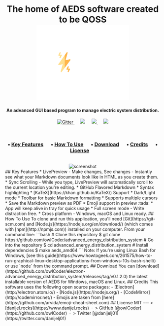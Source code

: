 <h1 align="center">
    The home of AEDS software created to be QOSS <br/>
   <img src="https://raw.githubusercontent.com/owlCoder/advanced_energy_distribution_system/main/white_logo_transparent.png" alt="aeds" width="300" /> <br/>
  
</h1>
<h4 align="center">An advanced GUI based program to manage electric system distribution.</h4>

<p align="center">
   <a href="https://badge.fury.io/#">
   <img src="https://badge.fury.io/js/electron-markdownify.svg" alt="Gitter">
   </a>&emsp;
   <a href="https://gitter.im/#">
   <img src="https://badges.gitter.im/amitmerchant1990/electron-markdownify.svg"></a> &emsp;
   <a href="https://saythanks.io/to/owlCoder">
   <img src="https://img.shields.io/badge/SayThanks.io-%E2%98%BC-1EAEDB.svg">
   </a> &emsp;
   <a href="https://www.paypal.com/paypalme/daliborkaobradovic">
   <img src="https://img.shields.io/badge/$-donate-ff69b4.svg?maxAge=2592000&amp;style=flat">
   </a>
</p><br/>
<h3 align="center">
   • <a href="#key-features">Key Features</a> &emsp;
   • <a href="#how-to-use">How To Use</a>  &emsp;
   • <a href="#download">Download</a>  &emsp;
   • <a href="#credits">Credits</a>  &emsp;
   • <a href="#license">License</a> &emsp;
</h3><br/>
<center> <img src="https://raw.githubusercontent.com/amitmerchant1990/electron-markdownify/master/app/img/markdownify.gif" alt="screenshot" /> </center>
## Key Features
* LivePreview - Make changes, See changes
- Instantly see what your Markdown documents look like in HTML as you create them.
* Sync Scrolling
- While you type, LivePreview will automatically scroll to the current location you're editing.
* GitHub Flavored Markdown  
* Syntax highlighting
* [KaTeX](https://khan.github.io/KaTeX/) Support
* Dark/Light mode
* Toolbar for basic Markdown formatting
* Supports multiple cursors
* Save the Markdown preview as PDF
* Emoji support in preview :tada:
* App will keep alive in tray for quick usage
* Full screen mode
- Write distraction free.
* Cross platform
- Windows, macOS and Linux ready.
## How To Use
To clone and run this application, you'll need [Git](https://git-scm.com) and [Node.js](https://nodejs.org/en/download/) (which comes with [npm](http://npmjs.com)) installed on your computer. From your command line:
```bash
# Clone this repository
$ git clone https://github.com/owlCoder/advanced_energy_distribution_system
# Go into the repository
$ cd advanced_energy_distribution_system
# Install dependencies
$ make aeds_amd64
```
Note: If you're using Linux Bash for Windows, [see this guide](https://www.howtogeek.com/261575/how-to-run-graphical-linux-desktop-applications-from-windows-10s-bash-shell/) or use `node` from the command prompt.
## Download
You can [download](https://github.com/owlCoder/electron-advanced_energy_distribution_system/releases/tag/v0.1.2.0) the latest installable version of AEDS for Windows, macOS and Linux.
## Credits
This software uses the following open source packages:
- [Electron](http://electron.atom.io/)
- [Node.js](https://nodejs.org/)
- [CodeMirror](http://codemirror.net/)
- Emojis are taken from [here](https://github.com/arvida/emoji-cheat-sheet.com)
## License
MIT
---
> [danijel.rocks](https://www.danijel.rocks) &nbsp;&middot;&nbsp;
> GitHub [@owlCoder](https://github.com/owlCoder) &nbsp;&middot;&nbsp;
> Twitter [@danijelj01](https://twitter.com/danijelj01)
